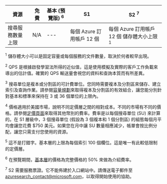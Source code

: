 資源|免費|基本 (預覽版) <sup>6</sup>|S1|S2 <sup>7</sup>
---|---|---|---|----
搜尋服務數量上限|N/A|---|每個 Azure 訂用帳戶 12 個|每個 Azure 訂用帳戶 12 個 儲存體大小上限 <sup>1</sup>|50 MB 或 10,000 份文件|每個服務 2 GB|每個分割區 25 GB，或每個服務 300 GB 的文件|每個分割區 100 GB，或每個服務 1.2 TB 代管的文件數量上限|總共 10,000 份|每個服務 1 百萬份|每個分割區 1 千 5 百萬份 (最多每個服務 1 億 8 千萬份文件)|每個分割區 6 千萬份 (每個服務最多 7 億 2 千萬份文件) 索引數量上限|3|5|50|200 索引子數量上限|3|5|50|200 索引子資料來源數量上限|3|5|50|200 索引：每個索引的欄位數量上限|1000|100 <sup>5</sup>|1000|1000 索引：每個索引的評分設定檔數量上限|16|16|16|16 索引：每個設定檔的函式數量上限|8|8|8|8 索引子：每個叫用的索引負載上限|10,000 份文件|只受文件數量上限的限制|只受文件數量上限的限制|只受文件數量上限的限制 索引子：執行時間上限|3 分鐘|24 小時|24 小時|24 小時 每秒查詢數量 (QPS) <sup>2</sup>|無|每個複本 ~3 個|每個複本 ~15 個|每個複本 ~60 個 相應放大：搜尋單位 (SU) 數量上限 <sup>3</sup>|無|最多 3 個單位 (3 個複本及 1 個分割區)|36 個單位|36 個單位 價格 <sup>4</sup>|無|每個月中的每個 SU $75 美元|每個月中的每個 SU $250 美元|每個月中的每個 SU $1000 美元

<sup>1</sup> 儲存體大小可以是固定容量或每個服務的文件數量，取決於何者較早出現。

<sup>2</sup> QPS 是根據啟發學習法所得的近似值，這是使用模擬及實際的客戶工作負載來導出的估計值。確實的 QPS 輸送量會視您的資料和查詢本質而有所差異。

<sup>3</sup> 搜尋單位是複本或分割區的可計費單位。您同時需要複本及分割區來儲存、建立索引及查詢作業。請參閱[容量規劃](../articles/search/search-capacity-planning.md)來取得複本及分割區的有效組合，讓您能分別針對基本和標準來保持在 3 或 36 個單位的上限內。

<sup>4</sup> 價格適用於美國市場，說明不同定價層之間的相對成本。不同的市場有不同的價格。請參閱[定價頁面](https://azure.microsoft.com/pricing/details/search/)來取得其他幣別的費率。費率是以每個搜尋單位 (SU) 來計算的。在 S1 層級中，3 個搜尋單位 (假設為 3 個複本和 1 個分割區) 的組態每個月平均會讓您花費 $750 美元。如果您在月中讓 SU 數量相應減少，帳單會按比例分配，讓您只需支付您使用的資源。

<sup>5</sup> 這不是打錯字。基本層的上限為每個索引 100 個欄位。這是唯一有此較低限制的定價層。

<sup>6</sup> 在預覽期間，[基本層](http://aka.ms/azuresearchbasic)的價格為完整價格的 50% 來做為介紹費率。

<sup>7</sup> S2 需要服務票證。它不能佈建於入口網站中。請傳送電子郵件至 azuresearch_contact@microsoft.com，以取得開始使用的協助。

<!---HONumber=AcomDC_0316_2016-->